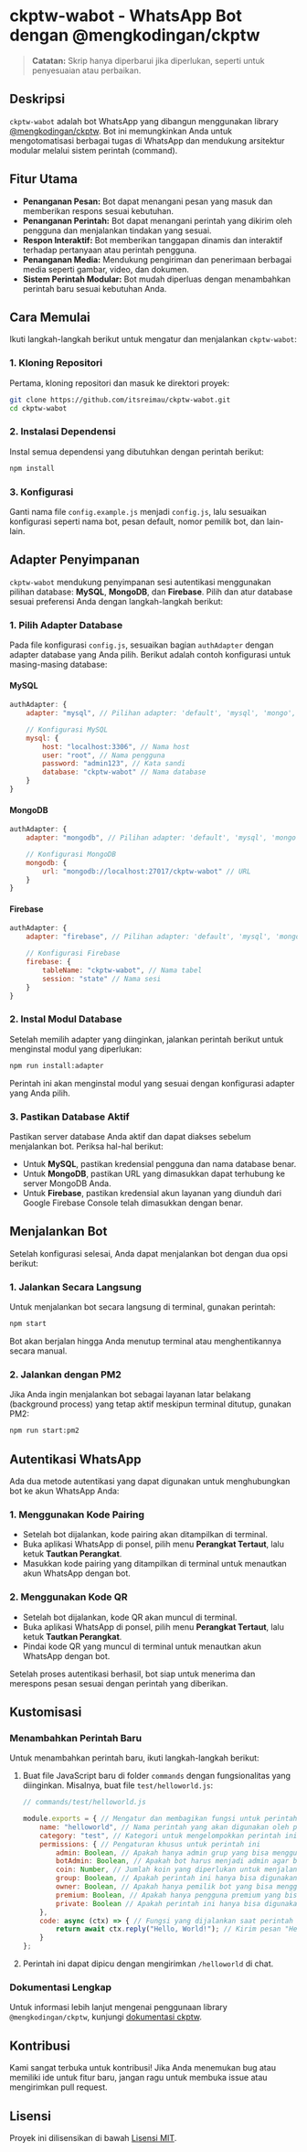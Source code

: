 # ckptw-wabot - WhatsApp Bot dengan @mengkodingan/ckptw

> **Catatan:** Skrip hanya diperbarui jika diperlukan, seperti untuk penyesuaian atau perbaikan.

## Deskripsi

`ckptw-wabot` adalah bot WhatsApp yang dibangun menggunakan library [@mengkodingan/ckptw](https://ckptw.mengkodingan.my.id/). Bot ini memungkinkan Anda untuk mengotomatisasi berbagai tugas di WhatsApp dan mendukung arsitektur modular melalui sistem perintah (command).

## Fitur Utama

- **Penanganan Pesan:** Bot dapat menangani pesan yang masuk dan memberikan respons sesuai kebutuhan.
- **Penanganan Perintah:** Bot dapat menangani perintah yang dikirim oleh pengguna dan menjalankan tindakan yang sesuai.
- **Respon Interaktif:** Bot memberikan tanggapan dinamis dan interaktif terhadap pertanyaan atau perintah pengguna.
- **Penanganan Media:** Mendukung pengiriman dan penerimaan berbagai media seperti gambar, video, dan dokumen.
- **Sistem Perintah Modular:** Bot mudah diperluas dengan menambahkan perintah baru sesuai kebutuhan Anda.

## Cara Memulai

Ikuti langkah-langkah berikut untuk mengatur dan menjalankan `ckptw-wabot`:

### 1. Kloning Repositori

Pertama, kloning repositori dan masuk ke direktori proyek:

```bash
git clone https://github.com/itsreimau/ckptw-wabot.git
cd ckptw-wabot
```

### 2. Instalasi Dependensi

Instal semua dependensi yang dibutuhkan dengan perintah berikut:

```bash
npm install
```

### 3. Konfigurasi

Ganti nama file `config.example.js` menjadi `config.js`, lalu sesuaikan konfigurasi seperti nama bot, pesan default, nomor pemilik bot, dan lain-lain.

## Adapter Penyimpanan

`ckptw-wabot` mendukung penyimpanan sesi autentikasi menggunakan pilihan database: **MySQL**, **MongoDB**, dan **Firebase**. Pilih dan atur database sesuai preferensi Anda dengan langkah-langkah berikut:

### 1. Pilih Adapter Database

Pada file konfigurasi `config.js`, sesuaikan bagian `authAdapter` dengan adapter database yang Anda pilih. Berikut adalah contoh konfigurasi untuk masing-masing database:

#### MySQL

```javascript
authAdapter: {
    adapter: "mysql", // Pilihan adapter: 'default', 'mysql', 'mongo', 'firebase'

    // Konfigurasi MySQL
    mysql: {
        host: "localhost:3306", // Nama host 
        user: "root", // Nama pengguna 
        password: "admin123", // Kata sandi
        database: "ckptw-wabot" // Nama database 
    }
}
```

#### MongoDB

```javascript
authAdapter: {
    adapter: "mongodb", // Pilihan adapter: 'default', 'mysql', 'mongo', 'firebase'

    // Konfigurasi MongoDB
    mongodb: {
        url: "mongodb://localhost:27017/ckptw-wabot" // URL
    }
}
```

#### Firebase

```javascript
authAdapter: {
    adapter: "firebase", // Pilihan adapter: 'default', 'mysql', 'mongo', 'firebase'

    // Konfigurasi Firebase
    firebase: {
        tableName: "ckptw-wabot", // Nama tabel
        session: "state" // Nama sesi
    }
}
```

### 2. Instal Modul Database

Setelah memilih adapter yang diinginkan, jalankan perintah berikut untuk menginstal modul yang diperlukan:

```bash
npm run install:adapter
```

Perintah ini akan menginstal modul yang sesuai dengan konfigurasi adapter yang Anda pilih.

### 3. Pastikan Database Aktif

Pastikan server database Anda aktif dan dapat diakses sebelum menjalankan bot. Periksa hal-hal berikut:

- Untuk **MySQL**, pastikan kredensial pengguna dan nama database benar.
- Untuk **MongoDB**, pastikan URL yang dimasukkan dapat terhubung ke server MongoDB Anda.
- Untuk **Firebase**, pastikan kredensial akun layanan yang diunduh dari Google Firebase Console telah dimasukkan dengan benar.

## Menjalankan Bot

Setelah konfigurasi selesai, Anda dapat menjalankan bot dengan dua opsi berikut:

### 1. Jalankan Secara Langsung

Untuk menjalankan bot secara langsung di terminal, gunakan perintah:

```bash
npm start
```

Bot akan berjalan hingga Anda menutup terminal atau menghentikannya secara manual.

### 2. Jalankan dengan PM2

Jika Anda ingin menjalankan bot sebagai layanan latar belakang (background process) yang tetap aktif meskipun terminal ditutup, gunakan PM2:

```bash
npm run start:pm2
```

## Autentikasi WhatsApp

Ada dua metode autentikasi yang dapat digunakan untuk menghubungkan bot ke akun WhatsApp Anda:

### 1. Menggunakan Kode Pairing

- Setelah bot dijalankan, kode pairing akan ditampilkan di terminal.
- Buka aplikasi WhatsApp di ponsel, pilih menu **Perangkat Tertaut**, lalu ketuk **Tautkan Perangkat**.
- Masukkan kode pairing yang ditampilkan di terminal untuk menautkan akun WhatsApp dengan bot.

### 2. Menggunakan Kode QR

- Setelah bot dijalankan, kode QR akan muncul di terminal.
- Buka aplikasi WhatsApp di ponsel, pilih menu **Perangkat Tertaut**, lalu ketuk **Tautkan Perangkat**.
- Pindai kode QR yang muncul di terminal untuk menautkan akun WhatsApp dengan bot.

Setelah proses autentikasi berhasil, bot siap untuk menerima dan merespons pesan sesuai dengan perintah yang diberikan.

## Kustomisasi

### Menambahkan Perintah Baru

Untuk menambahkan perintah baru, ikuti langkah-langkah berikut:

1. Buat file JavaScript baru di folder `commands` dengan fungsionalitas yang diinginkan. Misalnya, buat file `test/helloworld.js`:

   ```javascript
   // commands/test/helloworld.js

   module.exports = { // Mengatur dan membagikan fungsi untuk perintah "helloworld"
       name: "helloworld", // Nama perintah yang akan digunakan oleh pengguna
       category: "test", // Kategori untuk mengelompokkan perintah ini
       permissions: { // Pengaturan khusus untuk perintah ini
           admin: Boolean, // Apakah hanya admin grup yang bisa menggunakan perintah ini? (true/false)
           botAdmin: Boolean, // Apakah bot harus menjadi admin agar bisa menjalankan perintah ini? (true/false)
           coin: Number, // Jumlah koin yang diperlukan untuk menjalankan perintah ini
           group: Boolean, // Apakah perintah ini hanya bisa digunakan di dalam grup? (true/false)
           owner: Boolean, // Apakah hanya pemilik bot yang bisa menggunakan perintah ini? (true/false)
           premium: Boolean, // Apakah hanya pengguna premium yang bisa menggunakan perintah ini? (true/false)
           private: Boolean // Apakah perintah ini hanya bisa digunakan dalam chat pribadi? (true/false)
       },
       code: async (ctx) => { // Fungsi yang dijalankan saat perintah ini dipanggil
           return await ctx.reply("Hello, World!"); // Kirim pesan "Hello, World!" kepada pengguna
       }
   };
   ```

2. Perintah ini dapat dipicu dengan mengirimkan `/helloworld` di chat.

### Dokumentasi Lengkap

Untuk informasi lebih lanjut mengenai penggunaan library `@mengkodingan/ckptw`, kunjungi [dokumentasi ckptw](https://ckptw.mengkodingan.my.id/).

## Kontribusi

Kami sangat terbuka untuk kontribusi! Jika Anda menemukan bug atau memiliki ide untuk fitur baru, jangan ragu untuk membuka issue atau mengirimkan pull request.

## Lisensi

Proyek ini dilisensikan di bawah [Lisensi MIT](LICENSE).